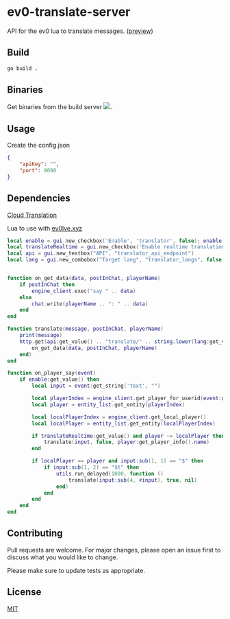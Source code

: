 # ev0-translate-server

API for the ev0 lua to translate messages. ([preview](https://streamable.com/e/hlojer))

## Build
```bash
go build .
```

## Binaries
Get binaries from the build server [![](https://github.com/bay0/ev0-translate-server/workflows/build/badge.svg)](https://github.com/bay0/ev0-translate-server/actions).

## Usage
Create the config.json
```json
{
    "apiKey": "",
    "port": 8080
}
```
## Dependencies
[Cloud Translation](https://cloud.google.com/translate)

Lua to use with [ev0lve.xyz](https://ev0lve.xyz/)

```lua
local enable = gui.new_checkbox('Enable', 'translator', false); enable:set_tooltip('Enables translator')
local translateRealtime = gui.new_checkbox('Enable realtime translation', 'translator_realtime', false); translateRealtime:set_tooltip('Translate realtime')
local api = gui.new_textbox("API", "translator_api_endpoint")
local lang = gui.new_combobox("Target lang", "translator_langs", false, "en", "de", "ru")


function on_get_data(data, postInChat, playerName)
    if postInChat then
        engine_client.exec("say " .. data)
    else
        chat.write(playerName .. ": " .. data)
    end
end

function translate(message, postInChat, playerName)
    print(message)
    http.get(api:get_value() .. "translate/" .. string.lower(lang:get_value()) .. "/" .. message, function (data)
        on_get_data(data, postInChat, playerName)
    end)
end

function on_player_say(event)
    if enable:get_value() then
        local input = event:get_string('text', "")

        local playerIndex = engine_client.get_player_for_userid(event:get_int('userid', 0))
		local player = entity_list.get_entity(playerIndex)

        local localPlayerIndex = engine_client.get_local_player()
        local localPlayer = entity_list.get_entity(localPlayerIndex)

        if translateRealtime:get_value() and player ~= localPlayer then
            translate(input, false, player:get_player_info().name)
        end

        if localPlayer == player and input:sub(1, 1) == "$" then
            if input:sub(1, 2) == "$t" then
                utils.run_delayed(1000, function ()
                    translate(input:sub(4, #input), true, nil)
                end)
            end
        end
    end
end
```

## Contributing
Pull requests are welcome. For major changes, please open an issue first to discuss what you would like to change.

Please make sure to update tests as appropriate.

## License
[MIT](https://choosealicense.com/licenses/mit/)
